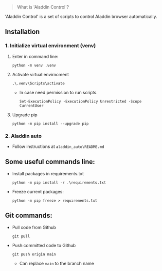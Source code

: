 ﻿> What is 'Aladdin Control'?

'Aladdin Control' is a set of scripts to control Aladdin browser automatically.

## Installation
### 1. Initialize virtual environment (venv)
1. Enter in command line:

    ```
    python -m venv .venv
    ```

2. Activate virtual envirnoment

    ```
    .\.venv\Scripts\activate
    ```
    - In case need permission to run scripts

        ```
        Set-ExecutionPolicy -ExecutionPolicy Unrestricted -Scope CurrentUser
        ```

3. Upgrade pip

    ```
    python -m pip install --upgrade pip
    ```


### 2. Aladdin auto
- Follow instructions at ```aladdin_auto\README.md```


## Some useful commands line:
- Install packages in requirements.txt

    ```
    python -m pip install -r .\requirements.txt
    ```

- Freeze current packages:
    ```
    python -m pip freeze > requirements.txt
    ```

## Git commands:

- Pull code from Github
    ```
    git pull
    ```

- Push committed code to Github
    ```
    git push origin main
    ```
    - Can replace ```main``` to the branch name
